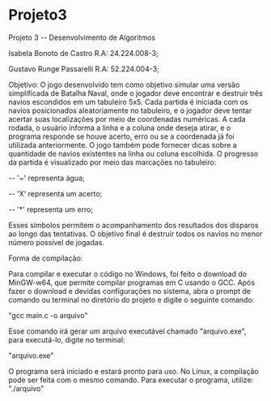 # Projeto3
Projeto 3 -- Desenvolvimento de Algoritmos

Isabela Bonoto de Castro
R.A:  24.224.008-3;

Gustavo Runge Passarelli
R.A:  52.224.004-3;

Objetivo:
O jogo desenvolvido tem como objetivo simular uma versão simplificada de Batalha Naval, onde o jogador deve encontrar e 
destruir três navios escondidos em um tabuleiro 5x5. Cada partida é iniciada com os navios posicionados aleatoriamente no 
tabuleiro, e o jogador deve tentar acertar suas localizações por meio de coordenadas numéricas. A cada rodada, o usuário 
informa a linha e a coluna onde deseja atirar, e o programa responde se houve acerto, erro ou se a coordenada já foi 
utilizada anteriormente. O jogo também pode fornecer dicas sobre a quantidade de navios existentes na linha ou coluna 
escolhida. O progresso da partida é visualizado por meio das marcações no tabuleiro: 

-- '~' representa água;

-- 'X' representa um acerto;

-- '*' representa um erro;


Esses símbolos permitem o acompanhamento dos resultados dos disparos
ao longo das tentativas. O objetivo final é destruir
todos os navios no menor número possível de jogadas.


Forma de compilação:

Para compilar e executar o código no Windows, foi feito o download do
MinGW-w64, que permite compilar programas em C usando o GCC. Após
fazer o download e devidas configurações no sistema, abra o
prompt de comando ou terminal no diretório do projeto e digite o 
seguinte comando:

"gcc main.c -o arquivo"

Esse comando irá gerar um arquivo executável chamado "arquivo.exe",
para executá-lo, digite no terminal:

"arquivo.exe"

O programa será iniciado e estará pronto para uso.
No Linux, a compilação pode ser feita com o mesmo comando. Para 
executar o programa, utilize: "./arquivo"
